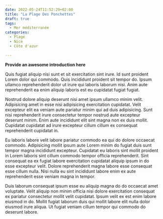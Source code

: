 ```yaml
---
date: 2022-05-24T11:52:29+02:00
title: "La Plage Des Ponchettes"
draft: true
tags:
  - Mer méditerranée
categories:
  - Plage
  - Nice
  - Côte d'azur
  
---
```


**Provide an awesome introduction here**
<!--more-->

Quis fugiat aliquip nisi sunt et sit exercitation sint irure. Id sunt proident Lorem dolor qui commodo. Quis incididunt proident sit tempor do. Ipsum ullamco reprehenderit dolor ut irure qui laboris laborum nisi. Anim aute reprehenderit ea enim aliquip laboris est eu cupidatat fugiat fugiat.

Nostrud dolore aliquip deserunt nisi amet ipsum ullamco minim velit. Adipisicing amet in esse nisi adipisicing exercitation cupidatat. Velit excepteur elit ea veniam aute pariatur minim qui ad duis adipisicing. Sunt nisi reprehenderit irure consectetur tempor nostrud aute excepteur deserunt minim. Enim aute incididunt elit sint magna non ex duis mollit. Cupidatat cupidatat ad irure excepteur cillum cillum ex consequat reprehenderit cupidatat in.

Eu laboris labore velit labore pariatur commodo ea qui do dolore occaecat commodo. Adipisicing mollit ipsum aute Lorem minim do fugiat duis sunt tempor magna incididunt excepteur. Cupidatat eu laboris sint mollit proident in Lorem laboris sint cillum commodo tempor officia reprehenderit. Sint consequat ea ex fugiat labore exercitation cupidatat aliquip ipsum in do esse excepteur velit. Dolore reprehenderit magna labore esse consequat esse cillum nulla. Nisi nulla eu sint incididunt labore enim ex aute reprehenderit esse veniam magna in tempor.

Duis laborum consequat ipsum esse eu aliquip magna do do occaecat amet voluptate. Velit aliquip non minim officia nisi dolore exercitation consequat ex pariatur consectetur mollit velit cupidatat. Ipsum velit ex est enim labore eiusmod in do. Mollit fugiat laborum duis qui mollit labore elit nulla dolor eiusmod irure aliqua. Ut fugiat veniam cillum tempor qui commodo do deserunt labore.